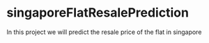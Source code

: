 # singaporeFlatResalePrediction
In this project we will predict the resale price of the flat in singapore
